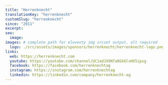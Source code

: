```yaml
---
title: "Herrenknecht"
translationKey: "herrenknecht"
customSlug: "herrenknecht"
since: "2011"
excerpt:
seo:
  image:
images: # complete path for eleventy img srcset output, alt required
  logo: ./src/assets/images/sponsors/herrenknecht/herrenknecht-logo.png
links:
  web: https://herrenknecht.com
  youtube: https://youtube.com/channel/UC1adJX9NTaNSk6lvHX5ipsg
  facebook: https://facebook.com/herrenknechtag
  instagram: https://instagram.com/herrenknechtag
  linkedin: https://linkedin.com/company/herrenknecht-ag
---
```

